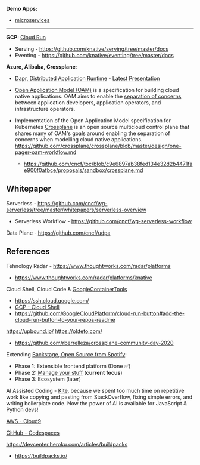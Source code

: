 **Demo Apps:**

  * [microservices](microservices-demo.md)
    
---

**GCP**: [Cloud Run](https://cloud.run)
  * Serving - https://github.com/knative/serving/tree/master/docs
  * Eventing - https://github.com/knative/eventing/tree/master/docs
   
**Azure, Alibaba, Crossplane**: 
  * [Dapr, Distributed Application Runtime](https://dapr.io/) - [Latest Presentation](https://github.com/dapr/docs/blob/master/presentations/Dapr%20Presentation%20Deck.pptx)

  * [Open Application Model (OAM)](https://github.com/oam-dev/spec) is a specification for building cloud native applications. OAM aims to enable the [separation of concerns](https://github.com/oam-dev/spec/blob/d16d5add/introduction.md) between application developers, application operators, and infrastructure operators.
  
  * Implementation of the Open Application Model specification for Kubernetes 
 [Crossplane](https://crossplane.io/) is an open source multicloud control plane that shares many of OAM's goals around enabling the separation of concerns when modelling cloud native applications. https://github.com/crossplane/crossplane/blob/master/design/one-pager-oam-workflow.md
    * https://github.com/cncf/toc/blob/c9e6897ab38fed134e32d2b4471fae900f0afbce/proposals/sandbox/crossplane.md
    
## Whitepaper

Serverless - https://github.com/cncf/wg-serverless/tree/master/whitepapers/serverless-overview
* Serverless Workflow - https://github.com/cncf/wg-serverless-workflow

Data Plane - https://github.com/cncf/udpa

## References

Tehnology Radar - https://www.thoughtworks.com/radar/platforms
* https://www.thoughtworks.com/radar/platforms/knative

Cloud Shell, Cloud Code & [GoogleContainerTools](https://github.com/GoogleContainerTools)
* https://ssh.cloud.google.com/
* [GCP - Cloud Shell](https://cloud.google.com/blog/products/gcp/introducing-google-cloud-shels-new-code-editor)
* https://github.com/GoogleCloudPlatform/cloud-run-button#add-the-cloud-run-button-to-your-repos-readme
    

https://upbound.io/
https://okteto.com/
* https://github.com/rberrelleza/crossplane-community-day-2020
  
Extending [Backstage, Open Source from Spotify](https://backstage.io/):
* Phase 1: Extensible frontend platform (Done ✅) 
* Phase 2: [Manage your stuff](https://backstage.io/blog/2020/05/22/phase-2-service-catalog) (**current focus**)
* Phase 3: Ecosystem (later) 
  
AI Assisted Coding - [Kite](https://www.kite.com/), because we spent too much time on repetitive work like copying and pasting from StackOverflow, fixing simple errors, and writing boilerplate code. Now the power of AI is available for JavaScript & Python devs!

[AWS - Cloud9](https://aws.amazon.com/cloud9/)

[GitHub - Codespaces](https://github.com/features/codespaces)

https://devcenter.heroku.com/articles/buildpacks
* https://buildpacks.io/
